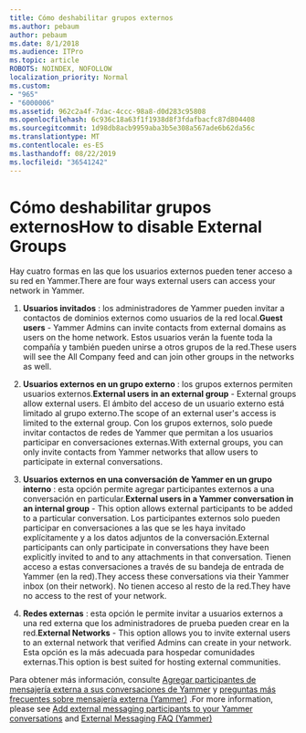 ```yaml
---
title: Cómo deshabilitar grupos externos
ms.author: pebaum
author: pebaum
ms.date: 8/1/2018
ms.audience: ITPro
ms.topic: article
ROBOTS: NOINDEX, NOFOLLOW
localization_priority: Normal
ms.custom:
- "965"
- "6000006"
ms.assetid: 962c2a4f-7dac-4ccc-98a8-d0d283c95808
ms.openlocfilehash: 6c936c18a63f1f1938d8f3fdafbacfc87d804408
ms.sourcegitcommit: 1d98db8acb9959aba3b5e308a567ade6b62da56c
ms.translationtype: MT
ms.contentlocale: es-ES
ms.lasthandoff: 08/22/2019
ms.locfileid: "36541242"
---
```

# <a name="how-to-disable-external-groups"></a><span data-ttu-id="16b41-102">Cómo deshabilitar grupos externos</span><span class="sxs-lookup"><span data-stu-id="16b41-102">How to disable External Groups</span></span>

<span data-ttu-id="16b41-103">Hay cuatro formas en las que los usuarios externos pueden tener acceso a su red en Yammer.</span><span class="sxs-lookup"><span data-stu-id="16b41-103">There are four ways external users can access your network in Yammer.</span></span>
  
1. <span data-ttu-id="16b41-104">**Usuarios invitados** : los administradores de Yammer pueden invitar a contactos de dominios externos como usuarios de la red local.</span><span class="sxs-lookup"><span data-stu-id="16b41-104">**Guest users** - Yammer Admins can invite contacts from external domains as users on the home network.</span></span> <span data-ttu-id="16b41-105">Estos usuarios verán la fuente toda la compañía y también pueden unirse a otros grupos de la red.</span><span class="sxs-lookup"><span data-stu-id="16b41-105">These users will see the All Company feed and can join other groups in the networks as well.</span></span>

2. <span data-ttu-id="16b41-106">**Usuarios externos en un grupo externo** : los grupos externos permiten usuarios externos.</span><span class="sxs-lookup"><span data-stu-id="16b41-106">**External users in an external group** - External groups allow external users.</span></span> <span data-ttu-id="16b41-107">El ámbito del acceso de un usuario externo está limitado al grupo externo.</span><span class="sxs-lookup"><span data-stu-id="16b41-107">The scope of an external user's access is limited to the external group.</span></span> <span data-ttu-id="16b41-108">Con los grupos externos, solo puede invitar contactos de redes de Yammer que permitan a los usuarios participar en conversaciones externas.</span><span class="sxs-lookup"><span data-stu-id="16b41-108">With external groups, you can only invite contacts from Yammer networks that allow users to participate in external conversations.</span></span>

3. <span data-ttu-id="16b41-109">**Usuarios externos en una conversación de Yammer en un grupo interno** : esta opción permite agregar participantes externos a una conversación en particular.</span><span class="sxs-lookup"><span data-stu-id="16b41-109">**External users in a Yammer conversation in an internal group** - This option allows external participants to be added to a particular conversation.</span></span> <span data-ttu-id="16b41-110">Los participantes externos solo pueden participar en conversaciones a las que se les haya invitado explícitamente y a los datos adjuntos de la conversación.</span><span class="sxs-lookup"><span data-stu-id="16b41-110">External participants can only participate in conversations they have been explicitly invited to and to any attachments in that conversation.</span></span> <span data-ttu-id="16b41-111">Tienen acceso a estas conversaciones a través de su bandeja de entrada de Yammer (en la red).</span><span class="sxs-lookup"><span data-stu-id="16b41-111">They access these conversations via their Yammer inbox (on their network).</span></span> <span data-ttu-id="16b41-112">No tienen acceso al resto de la red.</span><span class="sxs-lookup"><span data-stu-id="16b41-112">They have no access to the rest of your network.</span></span>

4. <span data-ttu-id="16b41-113">**Redes externas** : esta opción le permite invitar a usuarios externos a una red externa que los administradores de prueba pueden crear en la red.</span><span class="sxs-lookup"><span data-stu-id="16b41-113">**External Networks** - This option allows you to invite external users to an external network that verified Admins can create in your network.</span></span> <span data-ttu-id="16b41-114">Esta opción es la más adecuada para hospedar comunidades externas.</span><span class="sxs-lookup"><span data-stu-id="16b41-114">This option is best suited for hosting external communities.</span></span>

<span data-ttu-id="16b41-115">Para obtener más información, consulte [Agregar participantes de mensajería externa a sus conversaciones de Yammer](https://support.office.com/article/add-external-messaging-participants-to-your-yammer-conversations-423653bb-86b2-4eac-9d7e-dca121f7c16c?ui=en-US&amp;rs=en-US&amp;ad=US) y [preguntas más frecuentes sobre mensajería externa (Yammer)](https://support.office.com/article/External-messaging-FAQ-Yammer-35b59d6c-bb1c-4541-bf19-9f67d2f2b199) .</span><span class="sxs-lookup"><span data-stu-id="16b41-115">For more information, please see [Add external messaging participants to your Yammer conversations](https://support.office.com/article/add-external-messaging-participants-to-your-yammer-conversations-423653bb-86b2-4eac-9d7e-dca121f7c16c?ui=en-US&amp;rs=en-US&amp;ad=US) and [External Messaging FAQ (Yammer)](https://support.office.com/article/External-messaging-FAQ-Yammer-35b59d6c-bb1c-4541-bf19-9f67d2f2b199)</span></span>
  